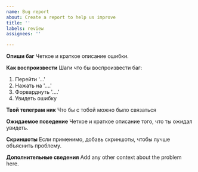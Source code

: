 ```yaml
---
name: Bug report
about: Create a report to help us improve
title: ''
labels: review
assignees: ''

---
```


**Опиши баг**
Четкое и краткое описание ошибки.

**Как воспроизвести**
Шаги что бы воспроизвести баг:
1. Перейти '...'
2. Нажать на '....'
3. Форварднуть '....'
4. Увидеть ошибку


**Твой телеграм ник**
Что бы с тобой можно было связаться

**Ожидаемое поведение**
Четкое и краткое описание того, что ты ожидал увидеть.

**Скриншоты**
Если применимо, добавь скриншоты, чтобы лучше объяснить проблему.


**Дополнительные сведения**
Add any other context about the problem here.
